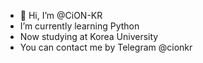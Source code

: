 - 👋 Hi, I’m @CiON-KR
- I’m currently learning Python
- Now studying at Korea University
- You can contact me by Telegram @cionkr

<!---
CiON-kr/CiON-kr is a ✨ special ✨ repository because its `README.md` (this file) appears on your GitHub profile.
You can click the Preview link to take a look at your changes.
--->
